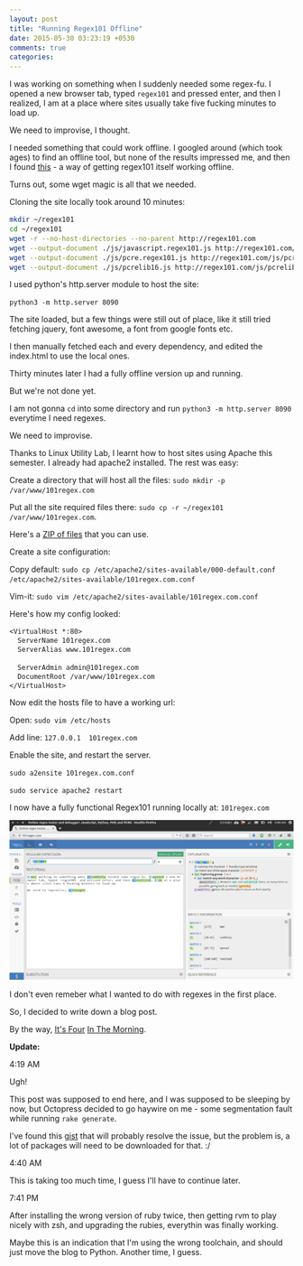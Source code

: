 ```yaml
---
layout: post
title: "Running Regex101 Offline"
date: 2015-05-30 03:23:19 +0530
comments: true
categories: 
---
```


I was working on something when I suddenly needed some regex-fu. I opened a new browser tab, typed `regex101` and pressed enter, and then I realized, I am at a place where sites usually take five fucking minutes to load up.

We need to improvise, I thought.

<!-- more -->

I needed something that could work offline. I googled around (which took ages) to find an offline tool, but none of the results impressed me, and then I found [this](https://github.com/Syskaw/Regex101.com-offline-app/) - a way of getting regex101 itself working offline.

Turns out, some wget magic is all that we needed.

Cloning the site locally took around 10 minutes:

```bash
mkdir ~/regex101
cd ~/regex101
wget -r --no-host-directories --no-parent http://regex101.com
wget --output-document ./js/javascript.regex101.js http://regex101.com/js/javascript.regex101.js;
wget --output-document ./js/pcre.regex101.js http://regex101.com/js/pcre.regex101.js;
wget --output-document ./js/pcrelib16.js http://regex101.com/js/pcrelib16.js;
```

I used python's http.server module to host the site:

`python3 -m http.server 8090`

The site loaded, but a few things were still out of place, like it still tried fetching jquery, font awesome, a font from google fonts etc.

I then manually fetched each and every dependency, and edited the index.html to use the local ones. 

Thirty minutes later I had a fully offline version up and running.

But we're not done yet.

I am not gonna `cd` into some directory and run `python3 -m http.server 8090` everytime I need regexes. 

We need to improvise.

Thanks to Linux Utility Lab, I learnt how to host sites using Apache this semester. I already had apache2 installed. The rest was easy:

Create a directory that will host all the files: 
`sudo mkdir -p /var/www/101regex.com`

Put all the site required files there: 
`sudo cp -r ~/regex101 /var/www/101regex.com`. 

Here's a [ZIP of files](https://www.dropbox.com/s/r0gguscne28bf34/Regex101-30-May-2015.zip?dl=0) that you can use.

Create a site configuration:

Copy default: 
`sudo cp /etc/apache2/sites-available/000-default.conf /etc/apache2/sites-available/101regex.com.conf`

Vim-it: `sudo vim /etc/apache2/sites-available/101regex.com.conf`

Here's how my config looked:

```
<VirtualHost *:80>
  ServerName 101regex.com
  ServerAlias www.101regex.com

  ServerAdmin admin@101regex.com
  DocumentRoot /var/www/101regex.com
</VirtualHost>
```

Now edit the hosts file to have a working url: 

Open: `sudo vim /etc/hosts`

Add line: `127.0.0.1  101regex.com`

Enable the site, and restart the server.

`sudo a2ensite 101regex.com.conf`

`sudo service apache2 restart`

I now have a fully functional Regex101 running locally at: `101regex.com`

![Regex101 Working Offline](/images/regex101-offline.png)

I don't even remeber what I wanted to do with regexes in the first place.

So, I decided to write down a blog post.

By the way, [It's Four](https://www.ted.com/talks/rives_on_4_a_m?language=en) [In The Morning](https://www.ted.com/talks/rives_a_museum_of_4_o_clock_in_the_morning?language=en).

**Update:**

4:19 AM

Ugh!

This post was supposed to end here, and I was supposed to be sleeping by now, but Octopress decided to go haywire on me - some segmentation fault while running `rake generate`. 

I've found this [gist](https://gist.github.com/imathis/1104557) that will probably resolve the issue, but the problem is, a lot of packages will need to be downloaded for that. :/

4:40 AM

This is taking too much time, I guess I'll have to continue later.

7:41 PM

After installing the wrong version of ruby twice, then getting rvm to play nicely with zsh, and upgrading the rubies, everythin was finally working.

Maybe this is an indication that I'm using the wrong toolchain, and should just move the blog to Python. Another time, I guess.
